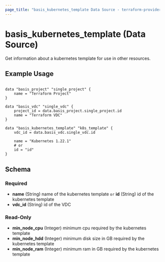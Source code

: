 ```yaml
---
page_title: "basis_kubernetes_template Data Source - terraform-provider-bcc"
---
```

# basis_kubernetes_template (Data Source)

Get information about a kubernetes template for use in other resources. 

## Example Usage

```hcl

data "basis_project" "single_project" {
    name = "Terraform Project"
}

data "basis_vdc" "single_vdc" {
    project_id = data.basis_project.single_project.id
    name = "Terraform VDC"
}

data "basis_kubernetes_template" "k8s_template" {
    vdc_id = data.basis_vdc.single_vdc.id
    
    name = "Kubernetes 1.22.1"
    # or
    id = "id"
}

```

## Schema

### Required

- **name** (String) name of the kubernetes template `or` **id** (String) id of the kubernetes template
- **vdc_id** (String) id of the VDC

### Read-Only

- **min_node_cpu** (Integer) minimum cpu required by the kubernetes template
- **min_node_hdd** (Integer) minimum disk size in GB required by the kubernetes template
- **min_node_ram** (Integer) minimum ram in GB required by the kubernetes template

